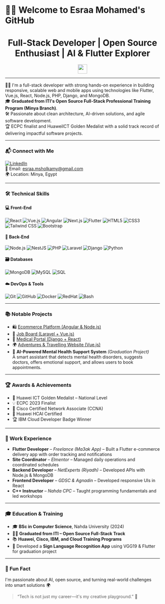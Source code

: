 # 🙋‍♀️ Welcome to Esraa Mohamed's GitHub

<h1 align="center">Full-Stack Developer | Open Source Enthusiast | AI & Flutter Explorer</h1>
<p align="center">
  <img src="https://media.giphy.com/media/hvRJCLFzcasrR4ia7z/giphy.gif" width="30"/>
</p>

---

👩‍💻 I'm a full-stack developer with strong hands-on experience in building responsive, scalable web and mobile apps using technologies like Flutter, Vue.js, React, Node.js, PHP, Django, and MongoDB.  
🎓 **Graduated from ITI's Open Source Full-Stack Professional Training Program (Minya Branch)**.  
🛠️ Passionate about clean architecture, AI-driven solutions, and agile software development.  
🏆 ECPC finalist and HuaweiICT Golden Medalist with a solid track record of delivering impactful software projects.

---

### 📬 Connect with Me

[![LinkedIn](https://img.shields.io/badge/LinkedIn-blue?logo=linkedin&style=for-the-badge)](https://eg.linkedin.com/in/esraa-sholkamy)  
📧 Email: esraa.msholkamy@gmail.com  
🌍 Location: Minya, Egypt

---

### 🛠 Technical Skills

#### 💻 Front-End
![React](https://img.shields.io/badge/React-20232A?style=for-the-badge&logo=react&logoColor=61DAFB)
![Vue.js](https://img.shields.io/badge/Vue.js-35495E?style=for-the-badge&logo=vue.js&logoColor=4FC08D)
![Angular](https://img.shields.io/badge/Angular-DD0031?style=for-the-badge&logo=angular&logoColor=white)
![Next.js](https://img.shields.io/badge/Next.js-000000?style=for-the-badge&logo=next.js&logoColor=white)
![Flutter](https://img.shields.io/badge/Flutter-02569B?style=for-the-badge&logo=flutter&logoColor=white)
![HTML5](https://img.shields.io/badge/HTML5-E34F26?style=for-the-badge&logo=html5&logoColor=white)
![CSS3](https://img.shields.io/badge/CSS3-1572B6?style=for-the-badge&logo=css3&logoColor=white)
![Tailwind CSS](https://img.shields.io/badge/TailwindCSS-38B2AC?style=for-the-badge&logo=tailwind-css&logoColor=white)
![Bootstrap](https://img.shields.io/badge/Bootstrap-563D7C?style=for-the-badge&logo=bootstrap&logoColor=white)

#### 🔧 Back-End
![Node.js](https://img.shields.io/badge/Node.js-339933?style=for-the-badge&logo=nodedotjs&logoColor=white)
![NestJS](https://img.shields.io/badge/NestJS-E0234E?style=for-the-badge&logo=nestjs&logoColor=white)
![PHP](https://img.shields.io/badge/PHP-777BB4?style=for-the-badge&logo=php&logoColor=white)
![Laravel](https://img.shields.io/badge/Laravel-FF2D20?style=for-the-badge&logo=laravel&logoColor=white)
![Django](https://img.shields.io/badge/Django-092E20?style=for-the-badge&logo=django&logoColor=white)
![Python](https://img.shields.io/badge/Python-3776AB?style=for-the-badge&logo=python&logoColor=white)

#### 🗃 Databases
![MongoDB](https://img.shields.io/badge/MongoDB-4EA94B?style=for-the-badge&logo=mongodb&logoColor=white)
![MySQL](https://img.shields.io/badge/MySQL-005C84?style=for-the-badge&logo=mysql&logoColor=white)
![SQL](https://img.shields.io/badge/SQL-4479A1?style=for-the-badge&logo=postgresql&logoColor=white)

#### ☁️ DevOps & Tools
![Git](https://img.shields.io/badge/Git-F05032?style=for-the-badge&logo=git&logoColor=white)
![GitHub](https://img.shields.io/badge/GitHub-181717?style=for-the-badge&logo=github&logoColor=white)
![Docker](https://img.shields.io/badge/Docker-2496ED?style=for-the-badge&logo=docker&logoColor=white)
![RedHat](https://img.shields.io/badge/Red_Hat-EE0000?style=for-the-badge&logo=redhat&logoColor=white)
![Bash](https://img.shields.io/badge/Bash-4EAA25?style=for-the-badge&logo=gnu-bash&logoColor=white)

---

### 📚 Notable Projects

- 🛍 [Ecommerce Platform (Angular & Node.js)](https://github.com/Esraa-mohamed1/Angular-Ecommerce)  
- 💼 [Job Board (Laravel + Vue.js)](https://github.com/Esraa-mohamed1/job-board)  
- 🏥 [Medical Portal (Django + React)](https://github.com/Esraa-mohamed1/react-medical-site)  
- 🌍 [Adventures & Travelling Website (Vue.js)](https://github.com/Salma457/Vue-Project)  
- 🤖 **AI-Powered Mental Health Support System** *(Graduation Project)*  
  A smart assistant that detects mental health disorders, suggests doctors, offers emotional support, and allows users to book appointments.

---

### 🏆 Awards & Achievements

- 🥇 Huawei ICT Golden Medalist – National Level  
- 💡 ECPC 2023 Finalist  
- 🏅 Cisco Certified Network Associate (CCNA)  
- 📜 Huawei HCAI Certified  
- 🏆 IBM Cloud Developer Badge Winner  

---

### 💼 Work Experience

- **Flutter Developer** – *Freelance (Ma3ak App)* – Built a Flutter e-commerce delivery app with order tracking and notifications  
- **Site Coordinator** – *Elmentor* – Managed daily operations and coordinated schedules  
- **Backend Developer** – *NetExperts (Riyadh)* – Developed APIs with Node.js & MongoDB  
- **Frontend Developer** – *GDSC & Agnadin* – Developed responsive UIs in React  
- **C++ Instructor** – *Nahda CPC* – Taught programming fundamentals and led workshops  

---

### 🎓 Education & Training

- 🎓 **BSc in Computer Science**, Nahda University (2024)  
- 👩‍💻 **Graduated from ITI – Open Source Full-Stack Track**  
- 📚 **Huawei, Cisco, IBM, and Cloud Training Programs**  
- 🤖 Developed a **Sign Language Recognition App** using VGG19 & Flutter for graduation project  

---

### 🌟 Fun Fact

I'm passionate about AI, open source, and turning real-world challenges into smart solutions 🌍  
> “Tech is not just my career—it's my creative playground.” 🚀
